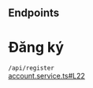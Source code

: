 ## Endpoints
# Đăng ký
```/api/register```  
[account.service.ts#L22](https://github.com/lesongvi/ViMinerShop/blob/main/ViMinerShopApp/src/app/services/account.service.ts#L22)
